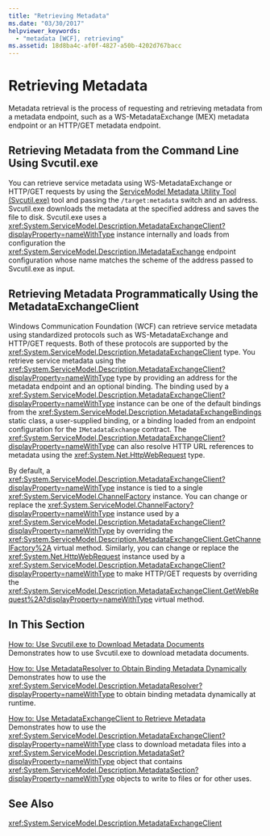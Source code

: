 ```yaml
---
title: "Retrieving Metadata"
ms.date: "03/30/2017"
helpviewer_keywords: 
  - "metadata [WCF], retrieving"
ms.assetid: 18d8ba4c-af0f-4827-a50b-4202d767bacc
---
```

# Retrieving Metadata
Metadata retrieval is the process of requesting and retrieving metadata from a metadata endpoint, such as a WS-MetadataExchange (MEX) metadata endpoint or an HTTP/GET metadata endpoint.  
  
## Retrieving Metadata from the Command Line Using Svcutil.exe  
 You can retrieve service metadata using WS-MetadataExchange or HTTP/GET requests by using the [ServiceModel Metadata Utility Tool (Svcutil.exe)](../../../../docs/framework/wcf/servicemodel-metadata-utility-tool-svcutil-exe.md) tool and passing the `/target:metadata` switch and an address. Svcutil.exe downloads the metadata at the specified address and saves the file to disk. Svcutil.exe uses a <xref:System.ServiceModel.Description.MetadataExchangeClient?displayProperty=nameWithType> instance internally and loads from configuration the <xref:System.ServiceModel.Description.IMetadataExchange> endpoint configuration whose name matches the scheme of the address passed to Svcutil.exe as input.  
  
## Retrieving Metadata Programmatically Using the MetadataExchangeClient  
 Windows Communication Foundation (WCF) can retrieve service metadata using standardized protocols such as WS-MetadataExchange and HTTP/GET requests. Both of these protocols are supported by the <xref:System.ServiceModel.Description.MetadataExchangeClient> type. You retrieve service metadata using the <xref:System.ServiceModel.Description.MetadataExchangeClient?displayProperty=nameWithType> type by providing an address for the metadata endpoint and an optional binding. The binding used by a <xref:System.ServiceModel.Description.MetadataExchangeClient?displayProperty=nameWithType> instance can be one of the default bindings from the <xref:System.ServiceModel.Description.MetadataExchangeBindings> static class, a user-supplied binding, or a binding loaded from an endpoint configuration for the `IMetadataExchange` contract. The <xref:System.ServiceModel.Description.MetadataExchangeClient?displayProperty=nameWithType> can also resolve HTTP URL references to metadata using the <xref:System.Net.HttpWebRequest> type.  
  
 By default, a <xref:System.ServiceModel.Description.MetadataExchangeClient?displayProperty=nameWithType> instance is tied to a single <xref:System.ServiceModel.ChannelFactory> instance. You can change or replace the <xref:System.ServiceModel.ChannelFactory?displayProperty=nameWithType> instance used by a <xref:System.ServiceModel.Description.MetadataExchangeClient?displayProperty=nameWithType> by overriding the <xref:System.ServiceModel.Description.MetadataExchangeClient.GetChannelFactory%2A> virtual method. Similarly, you can change or replace the <xref:System.Net.HttpWebRequest> instance used by a <xref:System.ServiceModel.Description.MetadataExchangeClient?displayProperty=nameWithType> to make HTTP/GET requests by overriding the <xref:System.ServiceModel.Description.MetadataExchangeClient.GetWebRequest%2A?displayProperty=nameWithType> virtual method.  
  
## In This Section  
 [How to: Use Svcutil.exe to Download Metadata Documents](../../../../docs/framework/wcf/feature-details/how-to-use-svcutil-exe-to-download-metadata-documents.md)  
 Demonstrates how to use Svcutil.exe to download metadata documents.  
  
 [How to: Use MetadataResolver to Obtain Binding Metadata Dynamically](../../../../docs/framework/wcf/feature-details/how-to-use-metadataresolver-to-obtain-binding-metadata-dynamically.md)  
 Demonstrates how to use the <xref:System.ServiceModel.Description.MetadataResolver?displayProperty=nameWithType> to obtain binding metadata dynamically at runtime.  
  
 [How to: Use MetadataExchangeClient to Retrieve Metadata](../../../../docs/framework/wcf/feature-details/how-to-use-metadataexchangeclient-to-retrieve-metadata.md)  
 Demonstrates how to use the <xref:System.ServiceModel.Description.MetadataExchangeClient?displayProperty=nameWithType> class to download metadata files into a <xref:System.ServiceModel.Description.MetadataSet?displayProperty=nameWithType> object that contains <xref:System.ServiceModel.Description.MetadataSection?displayProperty=nameWithType> objects to write to files or for other uses.  
  
## See Also  
 <xref:System.ServiceModel.Description.MetadataExchangeClient>
